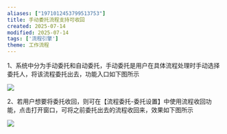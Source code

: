 ```yaml
---
aliases: ["1971012453799513753"]
title: 手动委托流程支持可收回
created: 2025-07-14
modified: 2025-07-14
tags: ['流程引擎']
theme: 工作流程
---
```


1、系统中分为手动委托和自动委托，手动委托是用户在具体流程处理时手动选择委托人，将该流程委托出去，功能入口如下图所示

![](https://myhelpdoc.oss-cn-heyuan.aliyuncs.com/mdimages/90f6f4ffec08894a382032d8756d5e4f.jpg)

2、若用户想要将委托收回，则可在【流程委托-委托设置】中使用流程收回功能，点击打开窗口，可将之前委托出去的流程收回来，效果如下图所示

![](https://myhelpdoc.oss-cn-heyuan.aliyuncs.com/mdimages/a53f6f0a1eb44e4453d880ac68b6f7ff.jpg)


